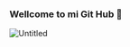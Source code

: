 ### Wellcome to mi Git Hub 👋

![Untitled](https://user-images.githubusercontent.com/114527082/215185587-e26082bb-7a65-49f8-bd73-ad4f8d182378.gif)

